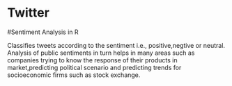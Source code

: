 # Twitter
#Sentiment Analysis in R

Classifies tweets according to the sentiment i.e., positive,negtive or neutral.
Analysis of public sentiments in turn helps in many areas such as companies trying to know the response of their products in market,predicting political scenario and predicting trends for socioeconomic firms such as stock exchange. 

